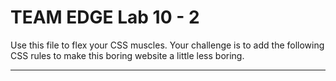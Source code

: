 TEAM EDGE Lab 10 - 2
=================
Use this file to flex your CSS muscles. Your challenge is to add the following CSS rules to make this boring website a little less boring.



-------------------

